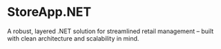 # StoreApp.NET
A robust, layered .NET solution for streamlined retail management – built with clean architecture and scalability in mind.
